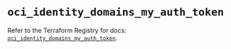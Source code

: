 # `oci_identity_domains_my_auth_token`

Refer to the Terraform Registry for docs: [`oci_identity_domains_my_auth_token`](https://registry.terraform.io/providers/hashicorp/oci/7.19.0/docs/resources/identity_domains_my_auth_token).
